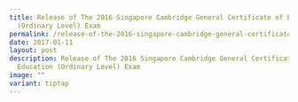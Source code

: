 ```yaml
---
title: Release of The 2016 Singapore Cambridge General Certificate of Education
  (Ordinary Level) Exam
permalink: /release-of-the-2016-singapore-cambridge-general-certificate-of-education-ordinary-level-exam/
date: 2017-01-11
layout: post
description: Release of The 2016 Singapore Cambridge General Certificate of
  Education (Ordinary Level) Exam
image: ""
variant: tiptap
---
```

<p></p>